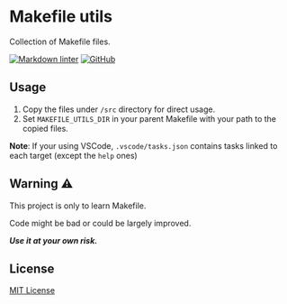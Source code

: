 # Makefile utils

Collection of Makefile files.

[![Markdown linter](https://github.com/aifrak/makefile-utils/actions/workflows/markdown-linter.yml/badge.svg)](https://github.com/aifrak/makefile-utils/actions/workflows/markdown-linter.yml)
[![GitHub](https://img.shields.io/github/license/aifrak/makefile-utils?color=blue)](https://github.com/aifrak/makefile-utils/blob/master/LICENSE)

## Usage

1. Copy the files under `/src` directory for direct usage.
2. Set `MAKEFILE_UTILS_DIR` in your parent Makefile with your path to the copied
files.

**Note**: If your using VSCode, `.vscode/tasks.json` contains tasks linked to
each target (except the `help` ones)

## Warning ⚠️

This project is only to learn Makefile.

Code might be bad or could be largely improved.

**_Use it at your own risk._**

## License

[MIT License](https://github.com/aifrak/makefile-utils/blob/main/LICENSE)
